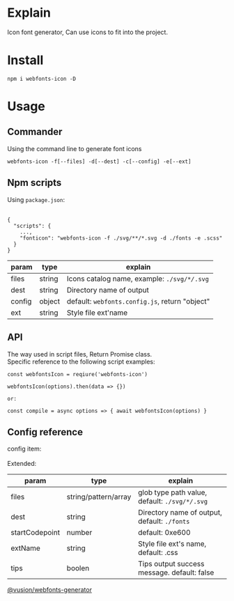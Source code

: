 # Explain

Icon font generator, Can use icons to fit into the project.

# Install

```
npm i webfonts-icon -D
```

# Usage

## Commander

Using the command line to generate font icons

```
webfonts-icon -f[--files] -d[--dest] -c[--config] -e[--ext]
```

## Npm scripts

Using <code>package.json</code>: <br><br>

```
{
  "scripts": {
    ...,
    "fonticon": "webfonts-icon -f ./svg/**/*.svg -d ./fonts -e .scss"
  }
}
```

| param  | type   | explain                                                   |
| ------ | ------ | --------------------------------------------------------- |
| files  | string | Icons catalog name, example: <code>./svg/\*_/_.svg</code> |
| dest   | string | Directory name of output                                  |
| config | object | default: <code>webfonts.config.js</code>, return "object" |
| ext    | string | Style file ext\'name                                      |

## API

The way used in script files, Return Promise class.<br>
Specific reference to the following script examples:

```
const webfontsIcon = reqiure('webfonts-icon')

webfontsIcon(options).then(data => {})

or:

const compile = async options => { await webfontsIcon(options) }
```

## Config reference

config item: <br><br>
Extended:

| param          | type                 | explain                                                     |
| -------------- | -------------------- | ----------------------------------------------------------- |
| files          | string/pattern/array | glob type path value, default: <code>./svg/\*_/_.svg</code> |
| dest           | string               | Directory name of output, default: <code>./fonts</code>     |
| startCodepoint | number               | default: 0xe600                                             |
| extName        | string               | Style file ext's name, default: .css                        |
| tips           | boolen               | Tips output success message. default: false                 |

[@vusion/webfonts-generator](https://www.npmjs.com/package/@vusion/webfonts-generator)
